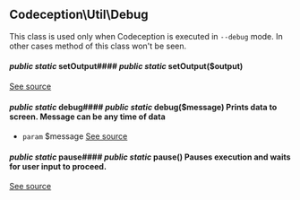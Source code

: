 
## Codeception\Util\Debug



This class is used only when Codeception is executed in `--debug` mode.
In other cases method of this class won't be seen.

#### *public static* setOutput#### *public static* setOutput($output) 
[See source](https://github.com/Codeception/Codeception/blob/master/src/Codeception/Util/Debug.php#L18)

#### *public static* debug#### *public static* debug($message) Prints data to screen. Message can be any time of data

 * `param`  $message
[See source](https://github.com/Codeception/Codeception/blob/master/src/Codeception/Util/Debug.php#L28)

#### *public static* pause#### *public static* pause() Pauses execution and waits for user input to proceed.
[See source](https://github.com/Codeception/Codeception/blob/master/src/Codeception/Util/Debug.php#L39)
